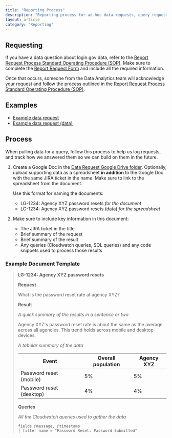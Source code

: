 ```yaml
---
title: "Reporting Process"
description: "Reporting process for ad-hoc data requests, query requests and analyses"
layout: article
category: "Reporting"
---
```


## Requesting

If you have a data question about login.gov data, refer to the [Report Request Process Standard Operating Procedure (SOP)](https://docs.google.com/document/d/17cqWyFU6fftD-ZXiVw3ingfj64SyRAaj5Fce0q1XYHs/edit). Make sure to complete the [Report Request Form](https://docs.google.com/forms/d/e/1FAIpQLScdyPO8JqATuHmUsIsmCMs07xz2ANzEjXm7PuMDZXsQW4Oj9g/viewform) and include all the required information.

Once that occurs, someone from the Data Analytics team will acknowledge your request and follow the process outlined in the [Report Request Process Standard Operating Procedure (SOP)](https://docs.google.com/document/d/17cqWyFU6fftD-ZXiVw3ingfj64SyRAaj5Fce0q1XYHs/edit).

## Examples

- [Example data request](https://docs.google.com/document/d/1rU_70Cp_b2rx-edFDuqLfmTyj0VukkQ4s12DpRl6Dgc/edit#heading=h.f8nspscwbzl2)
- [Example data request (data)](https://docs.google.com/spreadsheets/d/1V9rG8Tdfjzw1cwKkTRWl_bRRcKljYltK2_ELBhIxNQo/edit#gid=0)

## Process

When pulling data for a query, follow this process to help us log requests, and track how we
answered them so we can build on them in the future.

1. Create a Google Doc in the [Data Request Google Drive folder](https://drive.google.com/drive/folders/1wzIwovMQWL2PFrNIJNL6DaV_TqbE7yqO). Optionally, upload supporting data as a spreadsheet **in addition** to the Google Doc with the same JIRA ticket in the name. Make sure to link to the spreadsheet from the document.

   Use this format for naming the documents:

   - LG-1234: Agency XYZ password resets *for the document*
   - LG-1234: Agency XYZ password resets (data) *for the spreadsheet*

2. Make sure to include key information in this document:
   - The JIRA ticket in the title
   - Brief summary of the request
   - Brief summary of the result
   - Any queries (Cloudwatch queries, SQL queries) and any code snippets used to process those results

### Example Document Template

> **LG-1234: Agency XYZ password resets**
>
> **Request**
>
> What is the password reset rate at agency XYZ?
>
> **Result**
>
> *A quick summary of the results in a sentence or two*
>
> Agency XYZ's password reset rate is about the same as the average across all agencies. This
> trend holds across mobile and desktop devices.
>
> *A tabular summary of the data*
>
> | Event | Overall population | Agency XYZ |
> | ----  | ------------------ | ---------- |
> | Password reset (mobile) | 5% | 5% |
> | Password reset (desktop) | 4% | 4% |
>
> **Queries**
>
> *All the Cloudwatch queries used to gather the data*
>
> ```cloudwatch
> fields @message, @timestamp
> | filter name = "Password Reset: Password Submitted"
> ```
